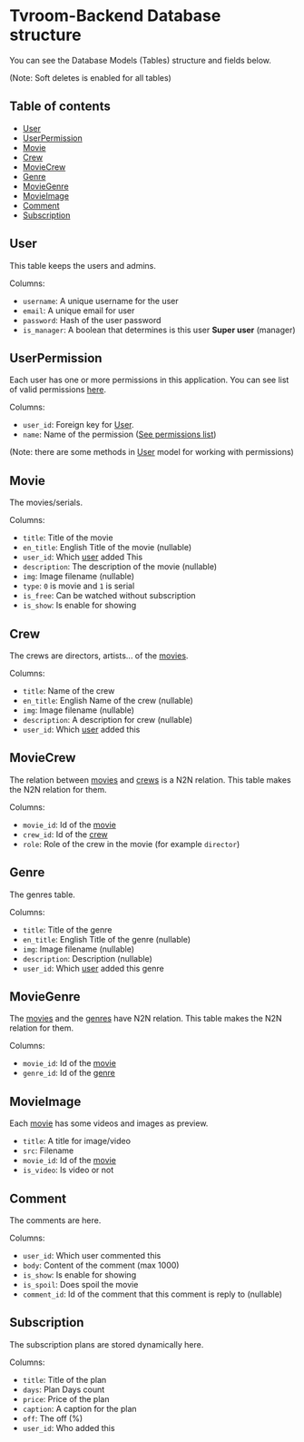 # Tvroom-Backend Database structure
You can see the Database Models (Tables) structure and fields below.

(Note: Soft deletes is enabled for all tables)

## Table of contents
- [User](#user)
- [UserPermission](#userpermission)
- [Movie](#movie)
- [Crew](#crew)
- [MovieCrew](#moviecrew)
- [Genre](#genre)
- [MovieGenre](#moviegenre)
- [MovieImage](#movieimage)
- [Comment](#comment)
- [Subscription](#subscription)

## User
This table keeps the users and admins.

Columns:
- `username`: A unique username for the user
- `email`: A unique email for user
- `password`: Hash of the user password
- `is_manager`: A boolean that determines is this user **Super user** (manager)

## UserPermission
Each user has one or more permissions in this application.
You can see list of valid permissions [here](permissions.md).

Columns:
- `user_id`: Foreign key for [User](#user).
- `name`: Name of the permission ([See permissions list](permissions.md))

(Note: there are some methods in [User](#user) model for working with permissions)

## Movie
The movies/serials.

Columns:
- `title`: Title of the movie
- `en_title`: English Title of the movie (nullable)
- `user_id`: Which [user](#user) added This
- `description`: The description of the movie (nullable)
- `img`: Image filename (nullable)
- `type`: `0` is movie and `1` is serial
- `is_free`: Can be watched without subscription
- `is_show`: Is enable for showing

## Crew
The crews are directors, artists... of the [movies](#movie).

Columns:
- `title`: Name of the crew
- `en_title`: English Name of the crew (nullable)
- `img`: Image filename (nullable)
- `description`: A description for crew (nullable)
- `user_id`: Which [user](#user) added this

## MovieCrew
The relation between [movies](#movie) and [crews](#crew) is a N2N relation.
This table makes the N2N relation for them.

Columns:
- `movie_id`: Id of the [movie](#movie)
- `crew_id`: Id of the [crew](#crew)
- `role`: Role of the crew in the movie (for example `director`)

## Genre
The genres table.

Columns:
- `title`: Title of the genre
- `en_title`: English Title of the genre (nullable)
- `img`: Image filename (nullable)
- `description`: Description (nullable)
- `user_id`: Which [user](#user) added this genre

## MovieGenre
The [movies](#movie) and the [genres](#genre) have N2N relation.
This table makes the N2N relation for them.

Columns:
- `movie_id`: Id of the [movie](#movie)
- `genre_id`: Id of the [genre](#genre)

## MovieImage
Each [movie](#movie) has some videos and images as preview.

- `title`: A title for image/video
- `src`: Filename
- `movie_id`: Id of the [movie](#movie)
- `is_video`: Is video or not

## Comment
The comments are here.

Columns:
- `user_id`: Which user commented this
- `body`: Content of the comment (max 1000)
- `is_show`: Is enable for showing
- `is_spoil`: Does spoil the movie
- `comment_id`: Id of the comment that this comment is reply to (nullable)

## Subscription
The subscription plans are stored dynamically here.

Columns:
- `title`: Title of the plan
- `days`: Plan Days count
- `price`: Price of the plan
- `caption`: A caption for the plan
- `off`: The off (%)
- `user_id`: Who added this
